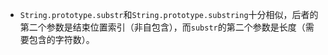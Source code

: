 - `String.prototype.substr`和`String.prototype.substring`十分相似，后者的第二个参数是结束位置索引（非自包含），而`substr`的第二个参数是长度（需要包含的字符数）。
